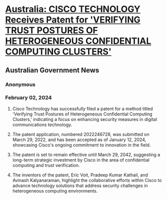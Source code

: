 # [Australia: CISCO TECHNOLOGY Receives Patent for 'VERIFYING TRUST POSTURES OF HETEROGENEOUS CONFIDENTIAL COMPUTING CLUSTERS'](https://advance.lexis.com/api/document?collection=news&id=urn:contentItem:6B7K-PD31-JDKC-R05K-00000-00&context=1519360)
## Australian Government News
### Anonymous
### February 02, 2024

1. Cisco Technology has successfully filed a patent for a method titled 'Verifying Trust Postures of Heterogeneous Confidential Computing Clusters,' indicating a focus on enhancing security measures in digital communications technology.

2. The patent application, numbered 2022246728, was submitted on March 29, 2022, and has been accepted as of January 12, 2024, showcasing Cisco's ongoing commitment to innovation in the field.

3. The patent is set to remain effective until March 29, 2042, suggesting a long-term strategic investment by Cisco in the area of confidential computing and trust verification.

4. The inventors of the patent, Eric Voit, Pradeep Kumar Kathail, and Avinash Kalyanaraman, highlight the collaborative efforts within Cisco to advance technology solutions that address security challenges in heterogeneous computing environments.